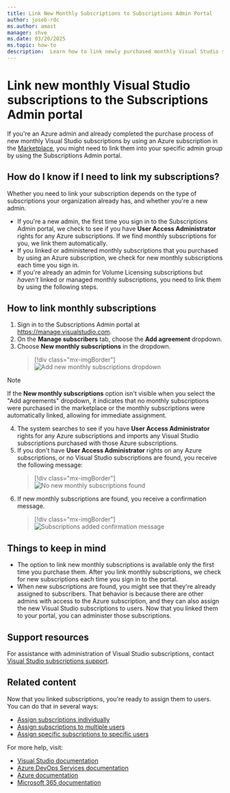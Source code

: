 ```yaml
---
title: Link New Monthly Subscriptions to Subscriptions Admin Portal
author: joseb-rdc
ms.author: amast
manager: shve
ms.date: 03/20/2025
ms.topic: how-to
description:  Learn how to link newly purchased monthly Visual Studio subscriptions to the Subscriptions Admin portal.
---
```


# Link new monthly Visual Studio subscriptions to the Subscriptions Admin portal

If you're an Azure admin and already completed the purchase process of new monthly Visual Studio subscriptions by using an Azure subscription in the [Marketplace](https://marketplace.visualstudio.com/subscriptions), you might need to link them into your specific admin group by using the Subscriptions Admin portal.

## How do I know if I need to link my subscriptions?

Whether you need to link your subscription depends on the type of subscriptions your organization already has, and whether you're a new admin.

* If you're a new admin, the first time you sign in to the Subscriptions Admin portal, we check to see if you have **User Access Administrator** rights for any Azure subscriptions. If we find monthly subscriptions for you, we link them automatically.
* If you linked or administered monthly subscriptions that you purchased by using an Azure subscription, we check for new monthly subscriptions each time you sign in.
* If you're already an admin for Volume Licensing subscriptions but *haven't* linked or managed monthly subscriptions, you need to link them by using the following steps.

## How to link monthly subscriptions

1. Sign in to the Subscriptions Admin portal at <https://manage.visualstudio.com>.
0. On the **Manage subscribers** tab, choose the **Add agreement** dropdown.
0. Choose **New monthly subscriptions** in the dropdown.
   > [!div class="mx-imgBorder"]
   > ![Add new monthly subscriptions dropdown](_img/add-monthly-subs/add-subs-drop-down.png "Screenshot of Add agreement dropdown with the new monthly subscriptions option highlighted.")

> [!NOTE]
> If the **New monthly subscriptions** option isn't visible when you select the "Add agreements" dropdown, it indicates that no monthly subscriptions were purchased in the marketplace or the monthly subscriptions were automatically linked, allowing for immediate assignment.

4. The system searches to see if you have **User Access Administrator** rights for any Azure subscriptions and imports any Visual Studio subscriptions purchased with those Azure subscriptions.
0. If you don't have **User Access Administrator** rights on any Azure subscriptions, or no Visual Studio subscriptions are found, you receive the following message:
   > [!div class="mx-imgBorder"]
   > ![No new monthly subscriptions found](_img/add-monthly-subs/no-subs-found.png "Screenshot of error message that indicates that no Azure subscriptions or Visual Studio subscriptions are available to you.")
0. If new monthly subscriptions are found, you receive a confirmation message.
   > [!div class="mx-imgBorder"]
   > ![Subscriptions added confirmation message](_img/add-monthly-subs/subs-added-confirmation.png "Screenshot of a message that confirms that new monthly subscriptions have been added.")

## Things to keep in mind

* The option to link new monthly subscriptions is available only the first time you purchase them. After you link monthly subscriptions, we check for new subscriptions each time you sign in to the portal.
* When new subscriptions are found, you might see that they're already assigned to subscribers. That behavior is because there are other admins with access to the Azure subscription, and they can also assign the new Visual Studio subscriptions to users. Now that you linked them to your portal, you can administer those subscriptions.

## Support resources

For assistance with administration of Visual Studio subscriptions, contact [Visual Studio subscriptions support](https://aka.ms/vsadminhelp).

## Related content

Now that you linked subscriptions, you're ready to assign them to users. You can do that in several ways:
* [Assign subscriptions individually](assign-license.md)
* [Assign subscriptions to multiple users](assign-license-bulk.md)
* [Assign specific subscriptions to specific users](assign-guid.md)

For more help, visit:
* [Visual Studio documentation](/visualstudio/)
* [Azure DevOps Services documentation](/azure/devops/)
* [Azure documentation](/azure/)
* [Microsoft 365 documentation](/microsoft-365/)